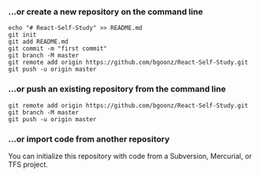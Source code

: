### ...or create a new repository on the command line
```
echo "# React-Self-Study" >> README.md
git init
git add README.md
git commit -m "first commit"
git branch -M master
git remote add origin https://github.com/bgoonz/React-Self-Study.git
git push -u origin master
```

### ...or push an existing repository from the command line
```
git remote add origin https://github.com/bgoonz/React-Self-Study.git
git branch -M master
git push -u origin master
```
### ...or import code from another repository

You can initialize this repository with code from a Subversion, Mercurial, or TFS project.